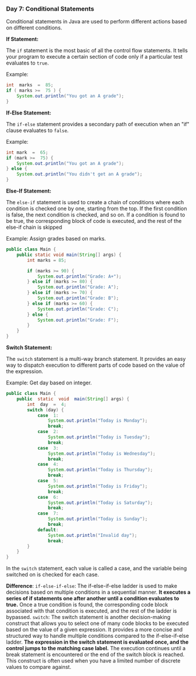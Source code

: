 ### Day 7: Conditional Statements

Conditional statements in Java are used to perform different actions based on different conditions.

**If Statement:**

The `if` statement is the most basic of all the control flow statements. It tells your program to execute a certain section of code only if a particular test evaluates to `true`.

Example:

```java
int  marks  =  85;
if ( marks >=  75 ) {
	System.out.println("You got an A grade");
}
```

**If-Else Statement:**

The `if-else` statement provides a secondary path of execution when an "if" clause evaluates to `false`.

Example:

```java
int mark  =  65;
if (mark >=  75) {
	System.out.println("You got an A grade");
} else {
	System.out.println("You didn't get an A grade");
}
```

**Else-If Statement:**


The `else-if` statement is used to  create a chain of conditions where each condition is checked one by one, starting from the top. If the first condition is false, the next condition is checked, and so on. If a condition is found to be true, the corresponding block of code is executed, and the rest of the else-if chain is skipped

Example: Assign grades based on marks.

```java
public class Main {
    public static void main(String[] args) {
        int marks = 85;

        if (marks >= 90) {
            System.out.println("Grade: A+");
        } else if (marks >= 80) {
            System.out.println("Grade: A");
        } else if (marks >= 70) {
            System.out.println("Grade: B");
        } else if (marks >= 60) {
            System.out.println("Grade: C");
        } else {
            System.out.println("Grade: F");
        }
    }
}
``` 

**Switch Statement:**

The `switch` statement is a multi-way branch statement. It provides an easy way to dispatch execution to different parts of code based on the value of the expression.

Example: Get day based on integer.

```java
public class Main {
    public  static  void  main(String[] args) {
		int  day  =  4;
		switch (day) {
			case  1:
				System.out.println("Today is Monday");
				break;
			case  2:
				System.out.println("Today is Tuesday");
				break;
			case  3:
				System.out.println("Today is Wednesday");
				break;
			case  4:
				System.out.println("Today is Thursday");
				break;
			case  5:
				System.out.println("Today is Friday");
				break;
			case  6:
				System.out.println("Today is Saturday");
				break;
			case  7:
				System.out.println("Today is Sunday");
				break;
			default:
				System.out.println("Invalid day");
				break;
		}
	}
}
``` 

In the `switch` statement, each value is called a case, and the variable being switched on is checked for each case.

**Difference**: 
`if-else-if-else`: The if-else-if-else ladder is used to make decisions based on multiple conditions in a sequential manner. **It executes a series of if statements one after another until a condition evaluates to true.** Once a true condition is found, the corresponding code block associated with that condition is executed, and the rest of the ladder is bypassed.
`switch`: The switch statement is another decision-making construct that allows you to select one of many code blocks to be executed based on the value of a given expression. It provides a more concise and structured way to handle multiple conditions compared to the if-else-if-else ladder. **The expression in the switch statement is evaluated once, and the control jumps to the matching case label.** The execution continues until a break statement is encountered or the end of the switch block is reached. This construct is often used when you have a limited number of discrete values to compare against.